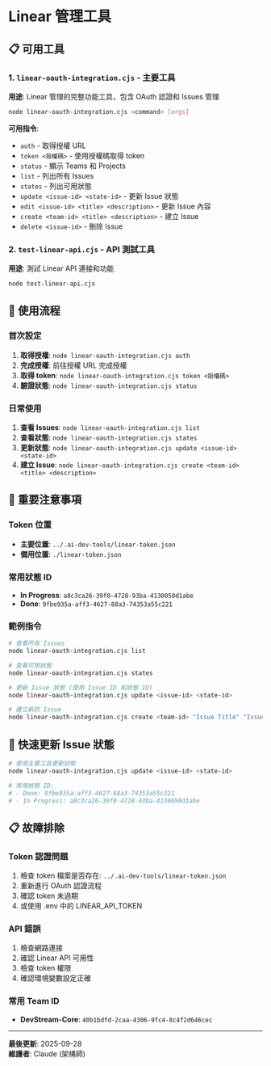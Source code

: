 # Linear 管理工具

## 📋 可用工具

### 1. `linear-oauth-integration.cjs` - 主要工具
**用途**: Linear 管理的完整功能工具，包含 OAuth 認證和 Issues 管理
```bash
node linear-oauth-integration.cjs <command> [args]
```

**可用指令**:
- `auth` - 取得授權 URL
- `token <授權碼>` - 使用授權碼取得 token
- `status` - 顯示 Teams 和 Projects
- `list` - 列出所有 Issues
- `states` - 列出可用狀態
- `update <issue-id> <state-id>` - 更新 Issue 狀態
- `edit <issue-id> <title> <description>` - 更新 Issue 內容
- `create <team-id> <title> <description>` - 建立 Issue
- `delete <issue-id>` - 刪除 Issue

### 2. `test-linear-api.cjs` - API 測試工具
**用途**: 測試 Linear API 連接和功能
```bash
node test-linear-api.cjs
```

## 🔧 使用流程

### 首次設定
1. **取得授權**: `node linear-oauth-integration.cjs auth`
2. **完成授權**: 前往授權 URL 完成授權
3. **取得 token**: `node linear-oauth-integration.cjs token <授權碼>`
4. **驗證狀態**: `node linear-oauth-integration.cjs status`

### 日常使用
1. **查看 Issues**: `node linear-oauth-integration.cjs list`
2. **查看狀態**: `node linear-oauth-integration.cjs states`
3. **更新狀態**: `node linear-oauth-integration.cjs update <issue-id> <state-id>`
4. **建立 Issue**: `node linear-oauth-integration.cjs create <team-id> <title> <description>`

## 📝 重要注意事項

### Token 位置
- **主要位置**: `../.ai-dev-tools/linear-token.json`
- **備用位置**: `./linear-token.json`

### 常用狀態 ID
- **In Progress**: `a8c3ca26-39f0-4728-93ba-4130050d1abe`
- **Done**: `9fbe935a-aff3-4627-88a3-74353a55c221`

### 範例指令
```bash
# 查看所有 Issues
node linear-oauth-integration.cjs list

# 查看可用狀態
node linear-oauth-integration.cjs states

# 更新 Issue 狀態 (使用 Issue ID 和狀態 ID)
node linear-oauth-integration.cjs update <issue-id> <state-id>

# 建立新的 Issue
node linear-oauth-integration.cjs create <team-id> "Issue Title" "Issue Description"
```

## 🚀 快速更新 Issue 狀態

```bash
# 使用主要工具更新狀態
node linear-oauth-integration.cjs update <issue-id> <state-id>

# 常用狀態 ID:
# - Done: 9fbe935a-aff3-4627-88a3-74353a55c221
# - In Progress: a8c3ca26-39f0-4728-93ba-4130050d1abe
```

## 📋 故障排除

### Token 認證問題
1. 檢查 token 檔案是否存在: `../.ai-dev-tools/linear-token.json`
2. 重新進行 OAuth 認證流程
3. 確認 token 未過期
4. 或使用 .env 中的 LINEAR_API_TOKEN

### API 錯誤
1. 檢查網路連接
2. 確認 Linear API 可用性
3. 檢查 token 權限
4. 確認環境變數設定正確

### 常用 Team ID
- **DevStream-Core**: `40b1bdfd-2caa-4306-9fc4-8c4f2d646cec`

---
**最後更新**: 2025-09-28  
**維護者**: Claude (架構師)
